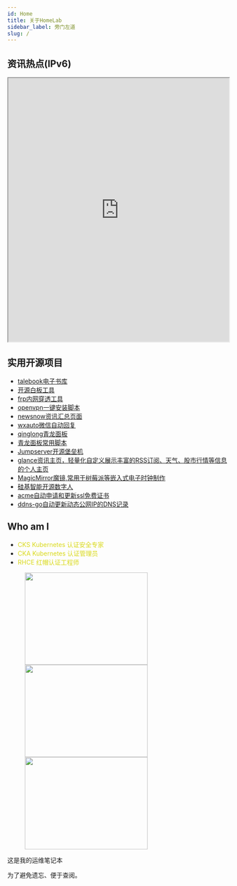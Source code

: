```yaml
---
id: Home
title: 关于HomeLab
sidebar_label: 旁门左道
slug: /
---
```

## 资讯热点(IPv6)
<iframe src="https://news.xiebo.fun" width="100%" height="600px" sframeborder="0">资讯</iframe>

## 实用开源项目
* [talebook电子书库](https://github.com/talebook/talebook)
* [开源白板工具](https://github.com/plait-board/drawnix)
* [frp内网穿透工具](https://github.com/fatedier/frp)
* [openvpn一键安装脚本](https://github.com/Nyr/openvpn-install)
* [newsnow资讯汇总页面](https://github.com/ourongxing/newsnow)
* [wxauto微信自动回复](https://github.com/cluic/wxauto)
* [qinglong青龙面板](https://github.com/whyour/qinglong)
* [青龙面板常用脚本](https://github.com/shufflewzc/faker4)
* [Jumpserver开源堡垒机](https://github.com/jumpserver/jumpserver)
* [glance资讯主页，轻量化自定义展示丰富的RSS订阅、天气、股市行情等信息的个人主页](https://github.com/glanceapp/glance)
* [MagicMirror魔镜,常用于树莓派等嵌入式电子时钟制作](https://github.com/MagicMirrorOrg/MagicMirror)
* [硅基智能开源数字人](https://github.com/GuijiAI/HeyGem.ai)
* [acme自动申请和更新ssl免费证书](https://github.com/acmesh-official/acme.sh)
* [ddns-go自动更新动态公网IP的DNS记录](https://github.com/jeessy2/ddns-go)

## Who am I

*  <font color="#d9d919" >CKS Kubernetes 认证安全专家 </font> 
*  <font color="#d9d919" >CKA Kubernetes 认证管理员 </font>   
*  <font color="#d9d919" >RHCE 红帽认证工程师  </font>

<figure>
<img src="https://xiebo.fun/img/CKS.png" width="280" height="210"/>
<img src="https://xiebo.fun/img/CKA.png" width="280" height="210"/>
<img src="https://xiebo.fun/img/RHCE.png" width="280" height="210"/>
</figure>

这是我的运维笔记本

为了避免遗忘、便于查阅。





